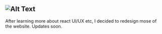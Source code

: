 ![Alt Text](https://github.com/KrzysztofSobol/krzysztofsobol.xyz/blob/master/src/main/resources/title.png)
---
After learning more about react UI/UX etc, I decided to redesign mose of the website. Updates soon.
